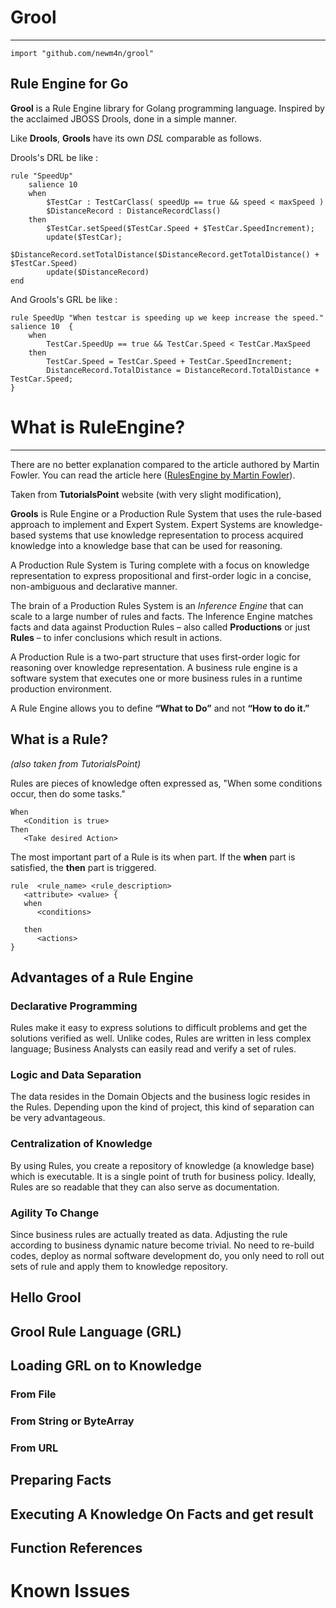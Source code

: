 # Grool
---

```
import "github.com/newm4n/grool"
```

## Rule Engine for Go

**Grool** is a Rule Engine library for Golang programming language. Inspired by the acclaimed JBOSS Drools, done in a simple manner.

Like **Drools**, **Grools** have its own *DSL* comparable as follows.

Drools's DRL be like :

```
rule "SpeedUp"
    salience 10
    when
        $TestCar : TestCarClass( speedUp == true && speed < maxSpeed )
        $DistanceRecord : DistanceRecordClass()
    then
        $TestCar.setSpeed($TestCar.Speed + $TestCar.SpeedIncrement);
        update($TestCar);
        $DistanceRecord.setTotalDistance($DistanceRecord.getTotalDistance() + $TestCar.Speed)
        update($DistanceRecord)
end
```

And Grools's GRL be like :

```
rule SpeedUp "When testcar is speeding up we keep increase the speed." salience 10  {
    when
        TestCar.SpeedUp == true && TestCar.Speed < TestCar.MaxSpeed
    then
		TestCar.Speed = TestCar.Speed + TestCar.SpeedIncrement;
		DistanceRecord.TotalDistance = DistanceRecord.TotalDistance + TestCar.Speed;
}
```

# What is RuleEngine?
---

There are no better explanation compared to the article authored by Martin Fowler. You can read the article here ([RulesEngine by Martin Fowler](https://martinfowler.com/bliki/RulesEngine.html)).

Taken from **TutorialsPoint** website (with very slight modification), 

**Grools** is Rule Engine or a Production Rule System that uses the rule-based approach to implement and Expert System. Expert Systems are knowledge-based systems that use knowledge representation to process acquired knowledge into a knowledge base that can be used for reasoning.

A Production Rule System is Turing complete with a focus on knowledge representation to express propositional and first-order logic in a concise, non-ambiguous and declarative manner.

The brain of a Production Rules System is an *Inference Engine* that can scale to a large number of rules and facts. The Inference Engine matches facts and data against Production Rules – also called **Productions** or just **Rules** – to infer conclusions which result in actions.

A Production Rule is a two-part structure that uses first-order logic for reasoning over knowledge representation. A business rule engine is a software system that executes one or more business rules in a runtime production environment.

A Rule Engine allows you to define **“What to Do”** and not **“How to do it.”**

## What is a Rule?

*(also taken from TutorialsPoint)*

Rules are pieces of knowledge often expressed as, "When some conditions occur, then do some tasks."

```
When
   <Condition is true>
Then
   <Take desired Action>
```

The most important part of a Rule is its when part. If the **when** part is satisfied, the **then** part is triggered.

```
rule  <rule_name> <rule_description>
   <attribute> <value> {
   when
      <conditions>

   then
      <actions>
}
```

## Advantages of a Rule Engine

### Declarative Programming

Rules make it easy to express solutions to difficult problems and get the solutions verified as well. Unlike codes, Rules are written in less complex language; Business Analysts can easily read and verify a set of rules.

### Logic and Data Separation

The data resides in the Domain Objects and the business logic resides in the Rules. Depending upon the kind of project, this kind of separation can be very advantageous.

### Centralization of Knowledge

By using Rules, you create a repository of knowledge (a knowledge base) which is executable. It is a single point of truth for business policy. Ideally, Rules are so readable that they can also serve as documentation.

### Agility To Change

Since business rules are actually treated as data. Adjusting the rule according to business dynamic nature become trivial. No need to re-build codes, deploy as normal software development do, you only need to roll out sets of rule and apply them to knowledge repository.

## Hello Grool

## Grool Rule Language (GRL)

## Loading GRL on to Knowledge

### From File

### From String or ByteArray

### From URL

## Preparing Facts

## Executing A Knowledge On Facts and get result

## Function References

# Known Issues



